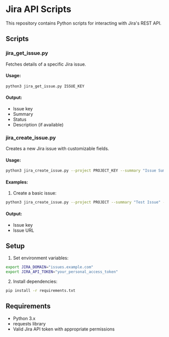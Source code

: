 # Jira API Scripts

This repository contains Python scripts for interacting with Jira's REST API.

## Scripts

### jira_get_issue.py
Fetches details of a specific Jira issue.

#### Usage:
```bash
python3 jira_get_issue.py ISSUE_KEY
```

#### Output:
- Issue key
- Summary
- Status
- Description (if available)

### jira_create_issue.py
Creates a new Jira issue with customizable fields.

#### Usage:
```bash
python3 jira_create_issue.py --project PROJECT_KEY --summary "Issue Summary" --issuetype "Issue Type" [--description "Description"] [--fields '{"field": "value"}']
```

#### Examples:
1. Create a basic issue:
```bash
python3 jira_create_issue.py --project PROJECT --summary "Test Issue" --issuetype "Task"
```

#### Output:
- Issue key
- Issue URL

## Setup

1. Set environment variables:
```bash
export JIRA_DOMAIN="issues.example.com"
export JIRA_API_TOKEN="your_personal_access_token"
```

2. Install dependencies:
```bash
pip install -r requirements.txt
```

## Requirements
- Python 3.x
- requests library
- Valid Jira API token with appropriate permissions
